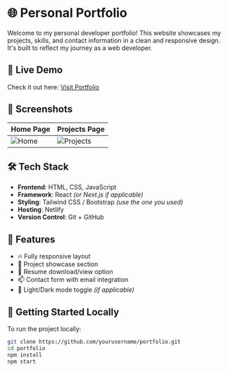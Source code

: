 # 🌐 Personal Portfolio

Welcome to my personal developer portfolio! This website showcases my projects, skills, and contact information in a clean and responsive design. It's built to reflect my journey as a web developer.

## 🔗 Live Demo

Check it out here: [Visit Portfolio](https://ranjeshportfolio.netlify.app/)

## 📸 Screenshots

| Home Page | Projects Page |
|-----------|---------------|
| ![Home](/images/img.png) | ![Projects](screenshots/projects.png) |

## 🛠️ Tech Stack

- **Frontend**: HTML, CSS, JavaScript  
- **Framework**: React *(or Next.js if applicable)*  
- **Styling**: Tailwind CSS / Bootstrap *(use the one you used)*  
- **Hosting**: Netlify  
- **Version Control**: Git + GitHub

## 📁 Features

- 🔥 Fully responsive layout  
- 💼 Project showcase section  
- 📄 Resume download/view option  
- 📫 Contact form with email integration  
- 🌙 Light/Dark mode toggle *(if applicable)*

## 🚀 Getting Started Locally

To run the project locally:

```bash
git clone https://github.com/yourusername/portfolio.git
cd portfolio
npm install
npm start
